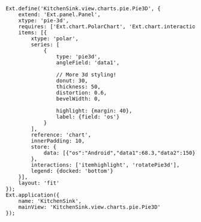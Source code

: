 <pre class="runnable classic run">
Ext.define('KitchenSink.view.charts.pie.Pie3D', {
    extend: 'Ext.panel.Panel',
    xtype: 'pie-3d',
    requires: ['Ext.chart.PolarChart', 'Ext.chart.interactions.ItemHighlight', 'Ext.chart.interactions.RotatePie3D'],
    items: [{
        xtype: 'polar',
        series: [
            {
                type: 'pie3d',
                angleField: 'data1',
                
                // More 3d styling!
                donut: 30,
                thickness: 50,
                distortion: 0.6,
                bevelWidth: 0,
                
                highlight: {margin: 40},
                label: {field: 'os'}
            }
        ],
        reference: 'chart',
        innerPadding: 10,
        store: {
            data: [{"os":"Android","data1":68.3,"data2":150},{"os":"iOS","data1":17.9,"data2":200},{"os":"Windows Phone","data1":10.2,"data2":250},{"os":"BlackBerry","data1":1.7,"data2":90},{"os":"Others","data1":1.9,"data2":190}]
        },
        interactions: ['itemhighlight', 'rotatePie3d'],
        legend: {docked: 'bottom'}
    }],
    layout: 'fit'
});
Ext.application({
    name: 'KitchenSink',
    mainView: 'KitchenSink.view.charts.pie.Pie3D'
});
</pre>